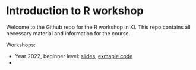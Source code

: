 # Introduction to R workshop
Welcome to the Github repo for the R workshop in KI. This repo contains all necessary material and information for the course.

Workshops:
* Year 2022, beginner level: [slides](https://github.com/Bolin-Wu/workshopr/blob/main/material/2022_beginner/slide.pdf), [exmaple code](https://github.com/Bolin-Wu/workshopr/blob/main/material/2022_beginner/example.R)
* 